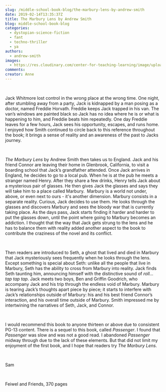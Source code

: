 ```yaml
---
slug: /middle-school-book-blog/the-marbury-lens-by-andrew-smith
date: 2019-02-14T13:35:37Z
title: The Marbury Lens by Andrew Smith
blog: middle-school-book-blog
categories:
  - dystopian-science-fiction
  - fant
  - techno-thriller
  - ya
authors:
  - andrew-smith
images:
  - https://res.cloudinary.com/center-for-teaching-learning/image/upload/v1637512694/Marbury.jpg.jpg
comments:
creator: Anne
---
```


<div class="wp-block-image"><figure class="alignleft"/></div>
<!-- /wp:image --><br /><!-- wp:paragraph -->
<p>Jack Whitmore lost control
in the wrong place at the wrong time. One night, after stumbling away from a
party, Jack is kidnapped by a man posing as a doctor, named Freddie Horvath.
Freddie keeps Jack trapped in his van. The van’s windows are painted black so
Jack has no idea where he is or what is happening to him, and Freddie beats him
repeatedly. One day Freddie leaves for a few hours, Jack sees his opportunity,
escapes, and runs home. I enjoyed how Smith continued to circle back to this
reference throughout the book; it brings a sense of reality and an awareness of
the past to Jacks journey.</p>
<!-- /wp:paragraph --><br /><!-- wp:paragraph -->
<p><em>The Marbury Lens</em>
by Andrew Smith then takes us to England. Jack and his friend Connor are
leaving their home in Glenbrook, California, to visit a boarding school that
Jack’s grandfather attended. Once Jack arrives in England, he decides to go to
a local pub. When he is at the pub he meets a stranger named Henry. After they
share a few drinks, Henry tells Jack about a mysterious pair of glasses. He
then gives Jack the glasses and says they will take him to a place called
Marbury.  Marbury is a world not under, above, or even next to ours - it's
another dimension. Marbury consists in a separate reality. Curious, Jack
decides to use them. He looks through the glasses and discovers Marbury and
sees the bloody war that is currently taking place. As the days pass, Jack
starts finding it harder and harder to put the glasses down, until the point
where going to Marbury becomes an addiction. I thought that the way that Jack
gets strung to the lens and he has to balance them with reality added
another aspect to the book to contribute the craziness of the novel and its
conflict.
  </p>
<!-- /wp:paragraph --><br /><!-- wp:paragraph -->
<p>Then readers are introduced
to Seth, a ghost that lived and died in Marbury that Jack mysteriously sees
frequently when he looks through the lens. Except something is special about
Seth: unlike all the people that live in Marbury, Seth has the ability to cross
from Marbury into reality. Jack finds Seth taunting him, announcing himself
with the distinctive sound of <em>roll… tap tap tap</em>. Jack meets two boys,
Ben and Griffin Goodrich, who accompany Jack and his trip through the endless
void of Marbury. Marbury is tearing Jack’s thoughts apart piece by piece; it
starts to interfere with Jack’s relationships outside of Marbury: his and his
best friend Connor’s interaction, and his overall time outside of Marbury.
Smith impressed me by intertwining the narratives of Seth, Jack, and Connor.</p>
<!-- /wp:paragraph --><br /><!-- wp:paragraph -->
<p>I would recommend this book
to anyone thirteen or above due to consistent PG-13 content. There is a sequel
to this book, called <em>Passenger</em>. I found that <em>Passenger</em> was slow
and was not a good read. I abandoned <em>Passenger</em> midway through due to the
lack of these elements. But that did not limit my enjoyment of the first book,
and I hope that readers try <em>The Marbury
Lens. </em></p>
<!-- /wp:paragraph --><br /><!-- wp:paragraph -->
<p>Sam</p>
<!-- /wp:paragraph --><br /><!-- wp:paragraph -->
<p>Feiwel and Friends, 370 pages</p>
<!-- /wp:paragraph -->
